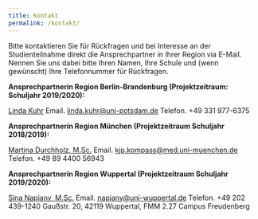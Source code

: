 ```yaml
---
title: Kontakt
permalink: /kontakt/
---
```


Bitte kontaktieren Sie für Rückfragen und bei Interesse an der Studienteilnahme direkt die Ansprechpartner in Ihrer Region via E-Mail. Nennen Sie uns dabei bitte Ihren Namen, Ihre Schule und (wenn gewünscht) Ihre Telefonnummer für Rückfragen.

**Ansprechpartnerin Region  Berlin-Brandenburg (Projektzeitraum: Schuljahr 2019/2020):**

[Linda Kuhr](mailto:linda.kuhr@uni-potsdam.de)
Email.   linda.kuhr@uni-potsdam.de
Telefon. +49 331 977-6375

**Ansprechpartnerin Region München (Projektzeitraum Schuljahr 2018/2019):**

[Martina Durchholz, M.Sc.](mailto:kjp.kompass@med.uni-muenchen.de)
Email.   kjp.kompass@med.uni-muenchen.de
Telefon. +49 89 4400 56943

**Ansprechpartnerin Region Wuppertal (Projektzeitraum Schuljahr 2019/2020):** 

[Sina Napiany, M.Sc.](mailto:napiany@uni-wuppertal.de)
Email.   napiany@uni-wuppertal.de
Telefon. +49 202 439-1240
Gaußstr. 20, 42119 Wuppertal, FMM 2.27 Campus Freudenberg
